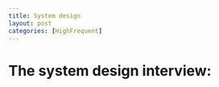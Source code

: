 ```yaml
---
title: System design
layout: post
categories: [HighFrequent]
---
```

# The system design interview:
